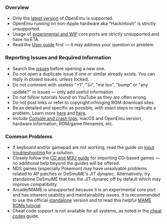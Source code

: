 ### Overview

* Only the [latest version](https://github.com/OpenEmu/OpenEmu/releases/latest) of OpenEmu is supported.
* OpenEmu running on non-Apple hardware aka "Hackintosh" is strictly unsupported.
* Usage of [experimental and WIP](https://github.com/OpenEmu/OpenEmu/wiki/Console---Core-Plugin-Status-&-Wishlist) core ports are strictly unsupported and have no ETA.
* Read the [User guide](https://github.com/OpenEmu/OpenEmu/wiki/User-guide) first &mdash;
 it may address your question or problem.

### Reporting Issues and Required Information

* Search the [issues](https://github.com/OpenEmu/OpenEmu/issues?q=is%3Aissue) before opening a new one.
* Do not open a duplicate issue if one or similar already exists. You can reply in closed issues, unless locked.
* Do not comment with useless "+1", "👍", "me too", "bump" or "any update?" in issues &mdash; only add useful information.
* Do not follow tutorials found on YouTube as they are often wrong.
* Do not post links or refer to copyright infringing ROM download sites.
* Be as detailed and specific as possible, with exact steps to replicate a problem. Learn more [here](http://catb.org/esr/faqs/smart-questions.html) and [here](https://www.mikeash.com/getting_answers.html).
* Include [Console and crash logs](https://github.com/OpenEmu/OpenEmu/wiki/Troubleshooting:-Console-and-crash-reports), macOS and OpenEmu version, hardware information, ROM/game filenames, etc.

### Common Problems

* If keyboard and/or gamepad are not working, read the guide on [input troubleshooting](https://github.com/OpenEmu/OpenEmu/wiki/Troubleshooting:-Input-problems) for a solution.
* Closely follow the [CD and M3U guide](https://github.com/OpenEmu/OpenEmu/wiki/User-guide:-CD-based-games) for importing CD-based games &mdash; no additional help beyond the guides will be offered.
* NDS games (especially Pokemon) may have unsolvable problems related to AP patches or DeSmuME's JIT dynarec. Alternatively, try standalone DeSmuME that has the JIT dynarec off by default which may improve compatibility.
* Arcade/MAME is unsupported because it is an experimental core port and has inherent usability and maintainability issues. It is recommended to use the official [standalone](http://bamf2048.github.io/sdl_mame_tut/) version and to read this helpful [MAME ROMs tutorial](https://web.archive.org/web/20180101211010/https://choccyhobnob.com/mame/demystifying-mame-roms/).
* Cheat code support is not available for all systems, as noted in the [cheat codes](https://github.com/OpenEmu/OpenEmu/wiki/User-guide:-Cheat-codes) guide.
